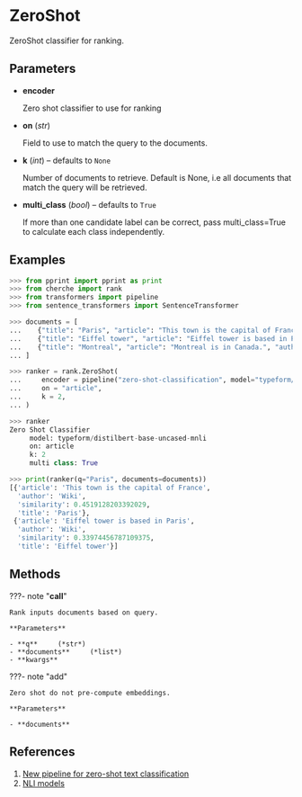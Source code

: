 # ZeroShot

ZeroShot classifier for ranking.



## Parameters

- **encoder**

    Zero shot classifier to use for ranking

- **on** (*str*)

    Field to use to match the query to the documents.

- **k** (*int*) – defaults to `None`

    Number of documents to retrieve. Default is None, i.e all documents that match the query will be retrieved.

- **multi_class** (*bool*) – defaults to `True`

    If more than one candidate label can be correct, pass multi_class=True to calculate each class independently.



## Examples

```python
>>> from pprint import pprint as print
>>> from cherche import rank
>>> from transformers import pipeline
>>> from sentence_transformers import SentenceTransformer

>>> documents = [
...    {"title": "Paris", "article": "This town is the capital of France", "author": "Wiki"},
...    {"title": "Eiffel tower", "article": "Eiffel tower is based in Paris", "author": "Wiki"},
...    {"title": "Montreal", "article": "Montreal is in Canada.", "author": "Wiki"},
... ]

>>> ranker = rank.ZeroShot(
...     encoder = pipeline("zero-shot-classification", model="typeform/distilbert-base-uncased-mnli"),
...     on = "article",
...     k = 2,
... )

>>> ranker
Zero Shot Classifier
     model: typeform/distilbert-base-uncased-mnli
     on: article
     k: 2
     multi class: True

>>> print(ranker(q="Paris", documents=documents))
[{'article': 'This town is the capital of France',
  'author': 'Wiki',
  'similarity': 0.4519128203392029,
  'title': 'Paris'},
 {'article': 'Eiffel tower is based in Paris',
  'author': 'Wiki',
  'similarity': 0.33974456787109375,
  'title': 'Eiffel tower'}]
```

## Methods

???- note "__call__"

    Rank inputs documents based on query.

    **Parameters**

    - **q**     (*str*)    
    - **documents**     (*list*)    
    - **kwargs**    
    
???- note "add"

    Zero shot do not pre-compute embeddings.

    **Parameters**

    - **documents**    
    
## References

1. [New pipeline for zero-shot text classification](https://discuss.huggingface.co/t/new-pipeline-for-zero-shot-text-classification/681)
2. [NLI models](https://huggingface.co/models?pipeline_tag=zero-shot-classification&sort=downloads)

